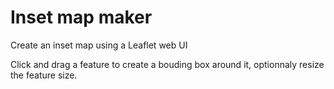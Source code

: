# Inset map maker

Create an inset map using a Leaflet web UI

Click and drag a feature to create a bouding box around it, optionnaly resize the feature size.
